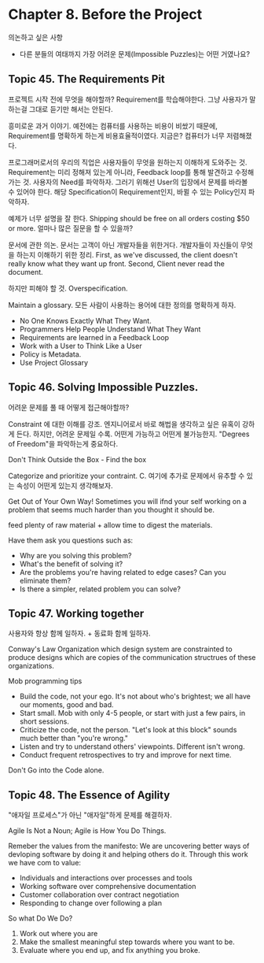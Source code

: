 # Chapter 8. Before the Project

의논하고 싶은 사항
* 다른 분들의 여태까지 가장 어려운 문제(Impossible Puzzles)는 어떤 거였나요?

## Topic 45. The Requirements Pit
프로젝트 시작 전에 무엇을 해야할까?
Requirement를 학습해야한다.
그냥 사용자가 말하는걸 그대로 듣기만 해서는 안된다.

흥미로운 과거 이야기.
예전에는 컴퓨터를 사용하는 비용이 비쌌기 때문에, Requirement를 명확하게 하는게 비용효율적이였다. 지금은? 컴퓨터가 너무 저렴해졌다.

프로그래머로서의 우리의 직업은 사용자들이 무엇을 원하는지 이해하게 도와주는 것.
Requirement는 미리 정해져 있는게 아니라, Feedback loop를 통해 발견하고 수정해 가는 것.
사용자의 Need를 파악하자. 그러기 위해선 User의 입장에서 문제를 바라볼 수 있어야 한다.
해당 Specification이 Requirement인지, 바뀔 수 있는 Policy인지 파악하자.

예제가 너무 설명을 잘 한다.
Shipping should be free on all orders costing $50 or more.
얼마나 많은 질문을 할 수 있을까?

문서에 관한 의논.
문서는 고객이 아닌 개발자들을 위한거다. 개발자들이 자신들이 무엇을 하는지 이해하기 위한 정리.
First, as we've discussed, the client doesn't really know what they want up front.
Second, Client never read the document.

하지만 피해야 할 것. Overspecification.

Maintain a glossary.
모든 사람이 사용하는 용어에 대한 정의를 명확하게 하자.

- No One Knows Exactly What They Want.
- Programmers Help People Understand What They Want
- Requirements are learned in a Feedback Loop
- Work with a User to Think Like a User
- Policy is Metadata.
- Use Project Glossary

## Topic 46. Solving Impossible Puzzles.
어려운 문제를 풀 때 어떻게 접근해야할까?

Constraint 에 대한 이해를 강조.
엔지니어로서 바로 해법을 생각하고 싶은 유혹이 강하게 든다.
하지만, 어려운 문제일 수록. 어떤게 가능하고 어떤게 불가능한지.
"Degrees of Freedom"을 파악하는게 중요하다.

Don't Think Outside the Box - Find the box

Categorize and prioritize your contraint.
C. 여기에 추가로 문제에서 유추할 수 있는 속성이 어떤게 있는지 생각해보자.

Get Out of Your Own Way!
Sometimes you will ifnd your self working on a problem that seems much harder than you thought it should be.

feed plenty of raw material + allow time to digest the materials.

Have them ask you questions such as:
* Why are you solving this problem?
* What's the benefit of solving it?
* Are the problems you're having related to edge cases? Can you eliminate them?
* Is there a simpler, related problem you can solve?

## Topic 47. Working together
사용자와 항상 함께 일하자. + 동료화 함께 일하자.

Conway's Law
Organization which design system are constrainted to produce designs which are copies of the communication structrues of these organizations.

Mob programming tips
* Build the code, not your ego. It's not about who's brightest; we all have our moments, good and bad.
* Start small. Mob with only 4-5 people, or start with just a few pairs, in short sessions.
* Criticize the code, not the person. "Let's look at this block" sounds much better than "you're wrong."
* Listen and try to understand others' viewpoints. Different isn't wrong.
* Conduct frequent retrospectives to try and improve for next time.

Don't Go into the Code alone.

## Topic 48. The Essence of Agility
"애자일 프로세스"가 아닌 "애자일"하게 문제를 해결하자.

Agile Is Not a Noun; Agile is How You Do Things.

Remeber the values from the manifesto:
We are uncovering better ways of devloping software by doing it and helping others do it. Through this work we have com to value:
* Individuals and interactions over processes and tools
* Working software over comprehensive documentation
* Customer collaboration over contract negotiation
* Responding to change over following a plan

So what Do We Do?
1. Work out where you are
2. Make the smallest meaningful step towards where you want to be.
3. Evaluate where you end up, and fix anything you broke.
